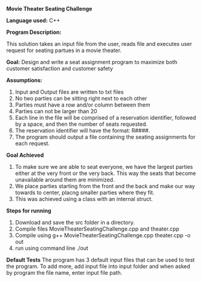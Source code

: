 **Movie Theater Seating Challenge**

**Language used:**  C++

**Program Description:**

This solution takes an input file from the user, reads file and executes user request for seating partues in a movie theater. 

**Goal:**
Design and write a seat assignment program to maximize both customer satisfaction and customer
safety

**Assumptions:**
1. Input and Output files are written to txt files
2. No two parties can be sitting right next to each other
3. Parties must have a row and/or column between them
4. Parties can not be larger than 20 
5. Each line in the file will be comprised of a reservation identifier, followed by a space, and then the number of seats requested. 
6. The reservation identifier will have the format: R####.
7. The program should output a file containing the seating assignments for each request.


**Goal Achieved**
1. To make sure we are able to seat everyone, we have the largest parties either at the very front or the very back. This way the seats that become unavailable around them are minimized. 
2. We place parties starting from the front and the back and make our way towards to center, placng smaller parties where they fit. 
3. This was achieved using a class with an internal struct.

**Steps for running**
1. Download and save the src folder in a directory.
2. Compile files MovieTheaterSeatingChallenge.cpp and theater.cpp
3. Compile using g++ MovieTheaterSeatingChallenge.cpp theater.cpp -o out
4. run using command line ./out

**Default Tests**
The program has 3 default input files that can be used to test the program. To add more, add input file into input folder and when asked by program the file name, enter input file path.
